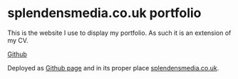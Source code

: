 # splendensmedia.co.uk portfolio

This is the website I use to display my portfolio. As such it is an extension of my CV.

[Github](https://github.com/abonello/splendensmedia_portfolio)

Deployed as [Github page](https://abonello.github.io/splendensmedia_portfolio/) and in its proper place [splendensmedia.co.uk](splendensmedia.co.uk).


